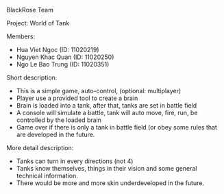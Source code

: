 BlackRose Team

Project: World of Tank

Members: 
   - Hua Viet Ngoc    (ID: 11020219)
   - Nguyen Khac Quan (ID: 11020250)
   - Ngo Le Bao Trung (ID: 11020351)

Short description:
   - This is a simple game, auto-control, (optional: multiplayer)
   - Player use a provided tool to create a brain
   - Brain is loaded into a tank, after that, tanks are set in battle field
   - A console will simulate a battle, tank will auto move, fire, run, be controlled by the loaded brain
   - Game over if there is only a tank in battle field (or obey some rules that are developed in the future.

More detail description:
- Tanks can turn in every directions (not 4)
- Tanks know themselves, things in their vision and some general technical information.
- There would be more and more skin underdeveloped in the future.
